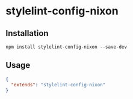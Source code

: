 # stylelint-config-nixon

## Installation

```
npm install stylelint-config-nixon --save-dev
```

## Usage

```json
{
  "extends": "stylelint-config-nixon"
}
```
